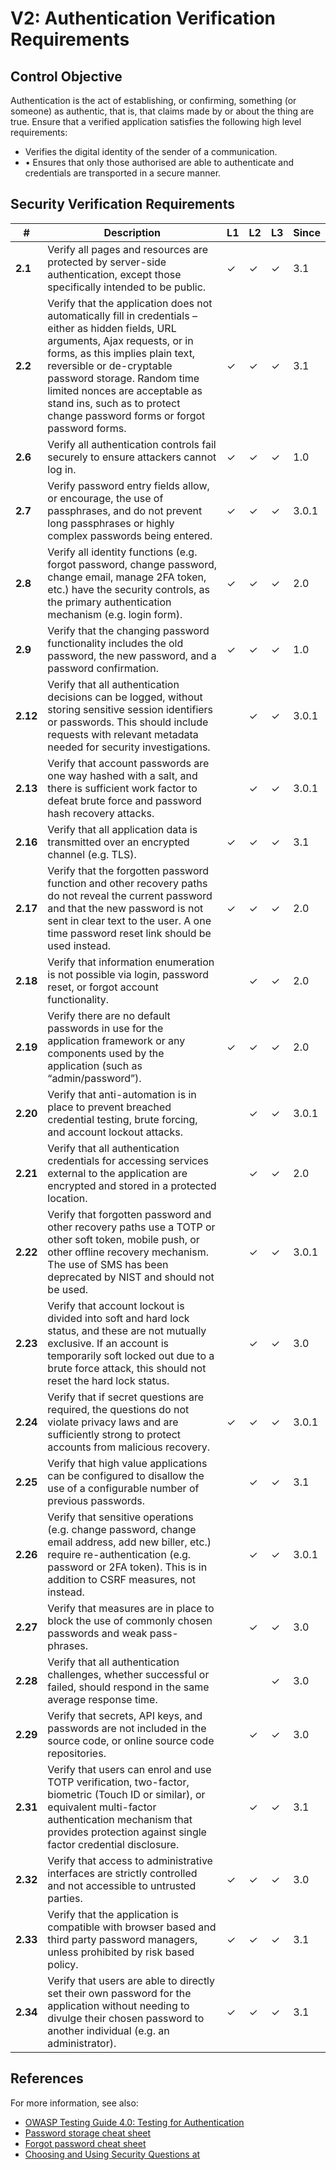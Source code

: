 # V2: Authentication Verification Requirements

## Control Objective

Authentication is the act of establishing, or confirming, something (or someone) as authentic, that is, that claims made by or about the thing are true. Ensure that a verified application satisfies the following high level requirements:

* Verifies the digital identity of the sender of a communication.
* •	Ensures that only those authorised are able to authenticate and credentials are transported in a secure manner.

## Security Verification Requirements

| # | Description | L1 | L2 | L3 | Since |
| --- | --- | --- | --- | -- | -- |
| **2.1** | Verify all pages and resources are protected by server-side authentication, except those specifically intended to be public. | ✓ | ✓ | ✓ | 3.1 |
| **2.2** | Verify that the application does not automatically fill in credentials – either as hidden fields, URL arguments, Ajax requests, or in forms, as this implies plain text, reversible or de-cryptable password storage. Random time limited nonces are acceptable as stand ins, such as to protect change password forms or forgot password forms. | ✓ | ✓ | ✓ | 3.1 |
| **2.6** | Verify all authentication controls fail securely to ensure attackers cannot log in. | ✓ | ✓ | ✓ | 1.0 |
| **2.7** | Verify password entry fields allow, or encourage, the use of passphrases, and do not prevent long passphrases or highly complex passwords being entered. | ✓ | ✓ | ✓ | 3.0.1 |
| **2.8** | Verify all identity functions (e.g. forgot password, change password, change email, manage 2FA token, etc.) have the security controls, as the primary authentication mechanism (e.g. login form). | ✓ | ✓ | ✓ | 2.0 |
| **2.9** | Verify that the changing password functionality includes the old password, the new password, and a password confirmation. | ✓ | ✓ | ✓ | 1.0 |
| **2.12** | Verify that all authentication decisions can be logged, without storing sensitive session identifiers or passwords. This should include requests with relevant metadata needed for security investigations.  |  | ✓ | ✓ | 3.0.1 |
| **2.13** | Verify that account passwords are one way hashed with a salt, and there is sufficient work factor to defeat brute force and password hash recovery attacks. |  | ✓ | ✓ | 3.0.1 |
| **2.16** | Verify that all application data is transmitted over an encrypted channel (e.g. TLS). | ✓ | ✓ | ✓ | 3.1 |
| **2.17** | Verify that the forgotten password function and other recovery paths do not reveal the current password and that the new password is not sent in clear text to the user. A one time password reset link should be used instead. | ✓ | ✓ | ✓ | 2.0 |
| **2.18** | Verify that information enumeration is not possible via login, password reset, or forgot account functionality.  |  | ✓ | ✓ | 2.0 |
| **2.19** | Verify there are no default passwords in use for the application framework or any components used by the application (such as “admin/password”). | ✓ | ✓ | ✓ | 2.0 |
| **2.20** | Verify that anti-automation is in place to prevent breached credential testing, brute forcing, and account lockout attacks. |  | ✓ | ✓ | 3.0.1 |
| **2.21** | Verify that all authentication credentials for accessing services external to the application are encrypted and stored in a protected location.  |  | ✓ | ✓ | 2.0 |
| **2.22** | Verify that forgotten password and other recovery paths use a TOTP or other soft token, mobile push, or other offline recovery mechanism. The use of SMS has been deprecated by NIST and should not be used. |  | ✓ | ✓ | 3.0.1 |
| **2.23** | Verify that account lockout is divided into soft and hard lock status, and these are not mutually exclusive. If an account is temporarily soft locked out due to a brute force attack, this should not reset the hard lock status. |  | ✓ | ✓ | 3.0 |
| **2.24** | Verify that if secret questions are required, the questions do not violate privacy laws and are sufficiently strong to protect accounts from malicious recovery. | ✓ | ✓ | ✓ | 3.0.1 |
| **2.25** | Verify that high value applications can be configured to disallow the use of a configurable number of previous passwords. |  | ✓ | ✓ | 3.1 |
| **2.26** | Verify that sensitive operations (e.g. change password, change email address, add new biller, etc.) require re-authentication (e.g. password or 2FA token). This is in addition to CSRF measures, not instead. |  | ✓ | ✓ | 3.0.1 |
| **2.27** | Verify that measures are in place to block the use of commonly chosen passwords and weak pass-phrases. |  | ✓ | ✓ | 3.0 |
| **2.28** | Verify that all authentication challenges, whether successful or failed, should respond in the same average response time. |  |  | ✓ | 3.0 |
| **2.29** | Verify that secrets, API keys, and passwords are not included in the source code, or online source code repositories. |  | ✓ | ✓ | 3.0 |
| **2.31** | Verify that users can enrol and use TOTP verification, two-factor, biometric (Touch ID or similar), or equivalent multi-factor authentication mechanism that provides protection against single factor credential disclosure. |  | ✓ | ✓ | 3.1 |
| **2.32** | Verify that access to administrative interfaces are strictly controlled and not accessible to untrusted parties. | ✓ | ✓ | ✓ | 3.0 |
| **2.33** | Verify that the application is compatible with browser based and third party password managers, unless prohibited by risk based policy. | ✓ | ✓ | ✓ | 3.1 |
| **2.34** | Verify that users are able to directly set their own password for the application without needing to divulge their chosen password to another individual (e.g. an administrator). | ✓ | ✓ | ✓ | 3.1 |



## References

For more information, see also:

* [OWASP Testing Guide 4.0: Testing for Authentication](https://www.owasp.org/index.php/Testing_for_authentication)
* [Password storage cheat sheet](https://www.owasp.org/index.php/Password_Storage_Cheat_Sheet)
* [Forgot password cheat sheet](https://www.owasp.org/index.php/Forgot_Password_Cheat_Sheet)
* [Choosing and Using Security Questions at](https://www.owasp.org/index.php/Choosing_and_Using_Security_Questions_Cheat_Sheet)
